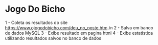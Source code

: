 # Jogo Do Bicho

1 - Coleta os resultados do site https://www.ojogodobicho.com/deu_no_poste.htm /n
2 - Salva em banco de dados MySQL
3 - Exibe resultado em pagina html
4 - Exibe estatistica utilizando resultados salvos no banco de dados
